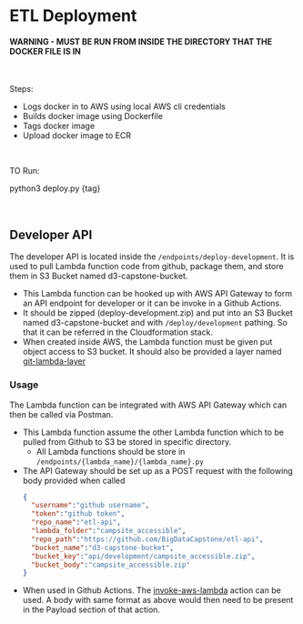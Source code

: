 # ETL Deployment

#### WARNING - MUST BE RUN FROM INSIDE THE DIRECTORY THAT THE DOCKER FILE IS IN

&nbsp;

Steps:
- Logs docker in to AWS using local AWS cli credentials
- Builds docker image using Dockerfile
- Tags docker image
- Upload docker image to ECR

&nbsp;

TO Run:

python3 deploy.py {tag} 

&nbsp;

## Developer API
The developer API is located inside the `/endpoints/deploy-development`. It is used to pull Lambda function code from github, package them, and store them in S3 Bucket named d3-capstone-bucket.
- This Lambda function can be hooked up with AWS API Gateway to form an API endpoint for developer or it can be invoke in a Github Actions.
- It should be zipped (deploy-development.zip) and put into an S3 Bucket named d3-capstone-bucket and with `/deploy/development` pathing. So that it can be referred in the Cloudformation stack.
- When created inside AWS, the Lambda function must be given put object access to S3 bucket. It should also be provided a layer named [git-lambda-layer](https://github.com/lambci/git-lambda-layer)

### Usage
The Lambda function can be integrated with AWS API Gateway which can then be called via Postman.
- This Lambda function assume the other Lambda function which to be pulled from Github to S3 be stored in specific directory.
  - All Lambda functions should be store in `/endpoints/{lambda_name}/{lambda_name}.py`
- The API Gateway should be set up as a POST request with the following body provided when called
  ```json
  {
    "username":"github username",
    "token":"github token",
    "repo_name":"etl-api",
    "lambda_folder":"campsite_accessible",
    "repo_path":"https://github.com/BigDataCapstone/etl-api",
    "bucket_name":"d3-capstone-bucket",
    "bucket_key":"api/development/campsite_accessible.zip",
    "bucket_body":"campsite_accessible.zip"
  }
  ```
- When used in Github Actions. The [invoke-aws-lambda](https://github.com/marketplace/actions/invoke-aws-lambda) action can be used. A body with same format as above would then need to be present in the Payload section of that action.
